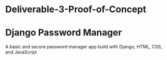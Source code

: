 # Deliverable-3-Proof-of-Concept

# Django Password Manager

A basic and secure password manager app build with Django, HTML, CSS, and JavaScript 
